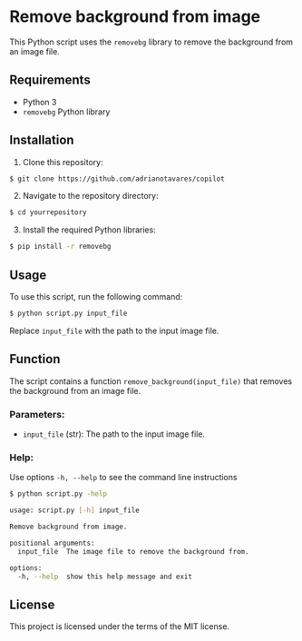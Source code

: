 # Remove background from image

This Python script uses the `removebg` library to remove the background from an image file.

## Requirements

- Python 3
- `removebg` Python library

## Installation

1. Clone this repository:

```bash
$ git clone https://github.com/adrianotavares/copilot
```

2. Navigate to the repository directory:

```bash
$ cd yourrepository
```

3. Install the required Python libraries:

```bash
$ pip install -r removebg
```

## Usage

To use this script, run the following command:

```bash
$ python script.py input_file 
```

Replace `input_file` with the path to the input image file.

## Function

The script contains a function `remove_background(input_file)` that removes the background from an image file.

### Parameters:

- `input_file` (str): The path to the input image file.

### Help:

Use options `-h, --help` to see the command line instructions

```bash
$ python script.py -help

usage: script.py [-h] input_file

Remove background from image.

positional arguments:
  input_file  The image file to remove the background from.

options:
  -h, --help  show this help message and exit
```

## License

This project is licensed under the terms of the MIT license.
